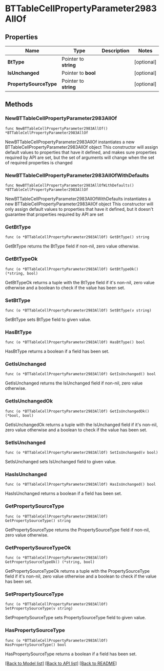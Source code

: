 # BTTableCellPropertyParameter2983AllOf

## Properties

Name | Type | Description | Notes
------------ | ------------- | ------------- | -------------
**BtType** | Pointer to **string** |  | [optional] 
**IsUnchanged** | Pointer to **bool** |  | [optional] 
**PropertySourceType** | Pointer to **string** |  | [optional] 

## Methods

### NewBTTableCellPropertyParameter2983AllOf

`func NewBTTableCellPropertyParameter2983AllOf() *BTTableCellPropertyParameter2983AllOf`

NewBTTableCellPropertyParameter2983AllOf instantiates a new BTTableCellPropertyParameter2983AllOf object
This constructor will assign default values to properties that have it defined,
and makes sure properties required by API are set, but the set of arguments
will change when the set of required properties is changed

### NewBTTableCellPropertyParameter2983AllOfWithDefaults

`func NewBTTableCellPropertyParameter2983AllOfWithDefaults() *BTTableCellPropertyParameter2983AllOf`

NewBTTableCellPropertyParameter2983AllOfWithDefaults instantiates a new BTTableCellPropertyParameter2983AllOf object
This constructor will only assign default values to properties that have it defined,
but it doesn't guarantee that properties required by API are set

### GetBtType

`func (o *BTTableCellPropertyParameter2983AllOf) GetBtType() string`

GetBtType returns the BtType field if non-nil, zero value otherwise.

### GetBtTypeOk

`func (o *BTTableCellPropertyParameter2983AllOf) GetBtTypeOk() (*string, bool)`

GetBtTypeOk returns a tuple with the BtType field if it's non-nil, zero value otherwise
and a boolean to check if the value has been set.

### SetBtType

`func (o *BTTableCellPropertyParameter2983AllOf) SetBtType(v string)`

SetBtType sets BtType field to given value.

### HasBtType

`func (o *BTTableCellPropertyParameter2983AllOf) HasBtType() bool`

HasBtType returns a boolean if a field has been set.

### GetIsUnchanged

`func (o *BTTableCellPropertyParameter2983AllOf) GetIsUnchanged() bool`

GetIsUnchanged returns the IsUnchanged field if non-nil, zero value otherwise.

### GetIsUnchangedOk

`func (o *BTTableCellPropertyParameter2983AllOf) GetIsUnchangedOk() (*bool, bool)`

GetIsUnchangedOk returns a tuple with the IsUnchanged field if it's non-nil, zero value otherwise
and a boolean to check if the value has been set.

### SetIsUnchanged

`func (o *BTTableCellPropertyParameter2983AllOf) SetIsUnchanged(v bool)`

SetIsUnchanged sets IsUnchanged field to given value.

### HasIsUnchanged

`func (o *BTTableCellPropertyParameter2983AllOf) HasIsUnchanged() bool`

HasIsUnchanged returns a boolean if a field has been set.

### GetPropertySourceType

`func (o *BTTableCellPropertyParameter2983AllOf) GetPropertySourceType() string`

GetPropertySourceType returns the PropertySourceType field if non-nil, zero value otherwise.

### GetPropertySourceTypeOk

`func (o *BTTableCellPropertyParameter2983AllOf) GetPropertySourceTypeOk() (*string, bool)`

GetPropertySourceTypeOk returns a tuple with the PropertySourceType field if it's non-nil, zero value otherwise
and a boolean to check if the value has been set.

### SetPropertySourceType

`func (o *BTTableCellPropertyParameter2983AllOf) SetPropertySourceType(v string)`

SetPropertySourceType sets PropertySourceType field to given value.

### HasPropertySourceType

`func (o *BTTableCellPropertyParameter2983AllOf) HasPropertySourceType() bool`

HasPropertySourceType returns a boolean if a field has been set.


[[Back to Model list]](../README.md#documentation-for-models) [[Back to API list]](../README.md#documentation-for-api-endpoints) [[Back to README]](../README.md)


